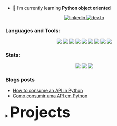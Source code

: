 

- 🌱 I’m currently learning **Python object oriented**


<p align="center">
  <a href="https://www.linkedin.com/in/matheusphilippe-">
    <img alt="linkedin" src="https://img.shields.io/static/v1?label=Linkedin&message=matheusphilippe-&color=blue&logo=linkedin&style=for-the-badge" /> </a>
  <a href="https://dev.to/mph7">
    <img alt="dev.to" src="https://img.shields.io/static/v1?label=dev.to&message=mph7&color=black&logo=dev.to&style=for-the-badge" />
  </a>
</p>



<h3 align="left">Languages and Tools:</h3>

<p align="center">
  <img src="https://img.shields.io/badge/Python-3776AB?style=for-the-badge&logo=python&logoColor=white" /> 
  <img src="https://img.shields.io/badge/HTML5-E34F26?style=for-the-badge&logo=html5&logoColor=white" />
  <img src="https://img.shields.io/badge/CSS3-1572B6?style=for-the-badge&logo=css3&logoColor=white" />
  <img src="https://img.shields.io/badge/MongoDB-4EA94B?style=for-the-badge&logo=mongodb&logoColor=white" />
  <img src="https://img.shields.io/badge/Git-F05032?style=for-the-badge&logo=git&logoColor=white" />
  <img src="https://img.shields.io/badge/Linux-FCC624?style=for-the-badge&logo=linux&logoColor=black" />
  <img src="https://img.shields.io/badge/NeoVim-%2357A143.svg?&style=for-the-badge&logo=neovim&logoColor=white" />
  <img src="https://img.shields.io/badge/Visual_Studio_Code-0078D4?style=for-the-badge&logo=visual%20studio%20code&logoColor=white" />
  <img src="https://img.shields.io/badge/Eclipse-2C2255?style=for-the-badge&logo=eclipse&logoColor=white" />
  
</p>

<h3 align="left"> Stats: </h3>

<p align="center">
  <img src="https://github-readme-stats.vercel.app/api/top-langs?username=mph7&show_icons=true&theme=tokyonight&hide_border=true&locale=en&langs_count=6" /> 
  <img src="https://github-readme-stat-virid.vercel.app/api/wakatime?username=mph7&show_icons=true&hide_border=true&theme=tokyonight" />
  <img src="https://github-readme-stats.vercel.app/api?username=mph7&show_icons=true&hide_border=true&theme=tokyonight&layout=compact" />

</p>








### Blogs posts
<!-- BLOG-POST-LIST:START -->
- [How to consume an API in Python](https://mph7.hashnode.dev/how-to-consume-an-api-in-python)
- [Como consumir uma API em Python](https://mph7.hashnode.dev/como-consumir-uma-api-em-python)
<!-- BLOG-POST-LIST:END -->




<details align="left">
    <summary><Font Size = "8"><strong>Projects</strong></Font></summary>
    <ul>
        <li><strong>PYTHON</strong>
            <ul>
            <li><a href="https://github.com/mph7/CEPChecker">CEP Checker</a>
            <li><a href="https://github.com/mph7/wordCounter">Word Counter</a>
            <li><a href="https://github.com/mph7/projeto_covid">Projeto Covid</a>
            <li><a href="https://github.com/mph7/tictactoe">Tic Tac Toe</a>
            <li><a href="https://github.com/mph7/jogoDosQuinze">Jogo dos Quinze</a>
            </ul></li></ul></details>
